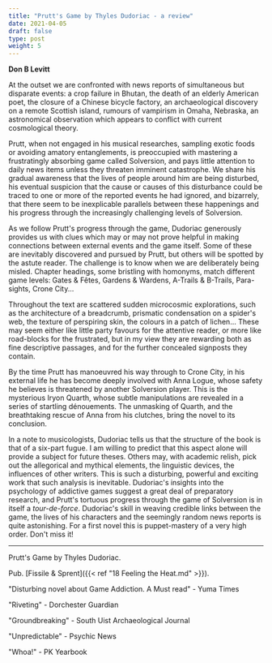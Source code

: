 ```yaml
---
title: "Prutt's Game by Thyles Dudoriac - a review"
date: 2021-04-05
draft: false
type: post
weight: 5
---
```


**Don B Levitt**



At the outset we are confronted with news reports of simultaneous but disparate events: a crop failure in Bhutan, the death of an elderly American poet, the closure of a Chinese bicycle factory, an archaeological discovery on a remote Scottish island, rumours of vampirism in Omaha, Nebraska, an astronomical observation which appears to conflict with current cosmological theory.

Prutt, when not engaged in his musical researches, sampling exotic foods or avoiding amatory entanglements, is preoccupied with mastering a frustratingly absorbing game called Solversion, and pays little attention to daily news items unless they threaten imminent catastrophe. We share his gradual awareness that the lives of people around him are being disturbed, his eventual suspicion that the cause or causes of this disturbance could be traced to one or more of the reported events he had ignored, and bizarrely, that there seem to be inexplicable parallels between these happenings and his progress through the increasingly challenging levels of Solversion.

As we follow Prutt's progress through the game, Dudoriac generously provides us with clues which may or may not prove helpful in making connections between external events and the game itself. Some of these are inevitably discovered and pursued by Prutt, but others will be spotted by the astute reader. The challenge is to know when we are deliberately being misled. Chapter headings, some bristling with homonyms, match different game levels: Gates & Fêtes, Gardens & Wardens, A-Trails & B-Trails, Para-sights, Crone City...

Throughout the text are scattered sudden microcosmic explorations, such as the architecture of a breadcrumb, prismatic condensation on a spider's web, the texture of perspiring skin, the colours in a patch of lichen... These may seem either like little party favours for the attentive reader, or more like road-blocks for the frustrated, but in my view they are rewarding both as fine descriptive passages, and for the further concealed signposts they contain.

By the time Prutt has manoeuvred his way through to Crone City, in his external life he has become deeply involved with Anna Logue, whose safety he believes is threatened by another Solversion player. This is the mysterious Iryon Quarth, whose subtle manipulations are revealed in a series of startling dénouements. The unmasking of Quarth, and the breathtaking rescue of Anna from his clutches, bring the novel to its conclusion.

In a note to musicologists, Dudoriac tells us that the structure of the book is that of a six-part fugue. I am willing to predict that this aspect alone will provide a subject for future theses. Others may, with academic relish, pick out the allegorical and mythical elements, the linguistic devices, the influences of other writers. This is such a disturbing, powerful and exciting work that such analysis is inevitable. Dudoriac's insights into the psychology of addictive games suggest a great deal of preparatory research, and Prutt's tortuous progress through the game of Solversion is in itself a *tour-de-force*. Dudoriac's skill in weaving credible links between the game, the lives of his characters and the seemingly random news reports is quite astonishing. For a first novel this is puppet-mastery of a very high order. Don't miss it!

---

Prutt's Game by Thyles Dudoriac. 

Pub. [Fissile & Sprent]({{< ref "18 Feeling the Heat.md" >}}).

"Disturbing novel about Game Addiction. A Must read" - Yuma Times

"Riveting" - Dorchester Guardian

"Groundbreaking" - South Uist Archaeological Journal

"Unpredictable" - Psychic News

"Whoa!" - PK Yearbook